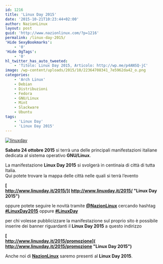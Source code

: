 ```yaml
---
id: 1216
title: 'Linux Day 2015'
date: '2015-10-21T10:23:44+02:00'
author: NazionLinux
layout: post
guid: 'http://www.nazionlinux.com/?p=1216'
permalink: /linux-day-2015/
'Hide SexyBookmarks':
    - '0'
'Hide OgTags':
    - '0'
hl_twitter_has_auto_tweeted:
    - 'Titolo: Linux Day 2015, Articolo: http://wp.me/p4ANSQ-jC'
image: /wp-content/uploads/2015/10/22364708341_7e5962da42_o.png
categories:
    - 'Arch Linux'
    - Debian
    - Distribuzioni
    - Fedora
    - GNU/Linux
    - Mint
    - Slackware
    - Ubuntu
tags:
    - 'Linux Day'
    - 'Linux Day 2015'
---
```


[![linuxday](https://i0.wp.com/farm1.staticflickr.com/672/22364708341_7e5962da42_o.png?resize=610%2C300 "linuxday")](http://www.flickr.com/photos/12418137@N07/22364708341/ "linuxday")

**Sabato 24 ottobre 2015** si terrà una delle principali manifestazioni italiane dedicata al sistema operativo **GNU/Linux**.

La manifestazione **Linux Day 2015** si svolgerà in centinaia di città di tutta Italia.  
Qui potete trovare la mappa delle città nelle quali si terrà l’evento

**[  
http://www.linuxday.it/2015/]( http://www.linuxday.it/2015/ "Linux Day 2015")**

oppure potete seguire le novità tramite **[@NazionLinux](https://twitter.com/nazionlinux "Twitter NazionLinux")** cercando hashtag **[\#LinuxDay2015](https://twitter.com/hashtag/LinuxDay2015?src=hash "Linux Day 2015")** oppure **[\#LinuxDay](https://twitter.com/hashtag/LinuxDay?src=hash "Linux Day")**

per chi volesse pubblicizzare la manifestazione sul proprio sito è possibile inserire dei banner riguardanti il **Linux Day 2015** a questo indirizzo

**[  
http://www.linuxday.it/2015/promozione]( http://www.linuxday.it/2015/promozione "Linux Day 2015")**

Anche noi di **[NazionLinux](http://www.nazionlinux.com "Nazion Linux")** saremo presenti al **Linux Day 2015**.